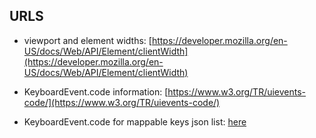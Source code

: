 ## URLS

* viewport and element widths: [https://developer.mozilla.org/en-US/docs/Web/API/Element/clientWidth](https://developer.mozilla.org/en-US/docs/Web/API/Element/clientWidth)

* KeyboardEvent.code information: [https://www.w3.org/TR/uievents-code/](https://www.w3.org/TR/uievents-code/)

* KeyboardEvent.code for mappable keys json list: [here](./KeyboardEvent.code.mappings.json)


